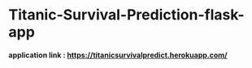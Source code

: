 # Titanic-Survival-Prediction-flask-app
#### application link : https://titanicsurvivalpredict.herokuapp.com/
